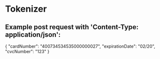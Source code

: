 # Tokenizer
Example post request with 'Content-Type: application/json':
--
{
		"cardNumber": "400734534535000000027",
		"expirationDate": "02/20",
		"cvcNumber": "123"
}
